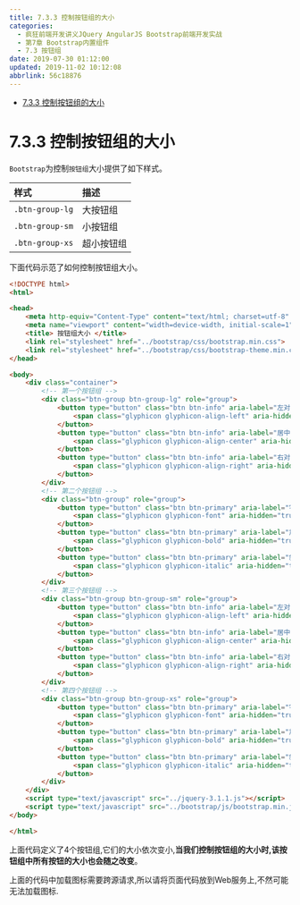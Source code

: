 ```yaml
---
title: 7.3.3 控制按钮组的大小
categories: 
  - 疯狂前端开发讲义JQuery AngularJS Bootstrap前端开发实战
  - 第7章 Bootstrap内置组件
  - 7.3 按钮组
date: 2019-07-30 01:12:00
updated: 2019-11-02 10:12:08
abbrlink: 56c18876
---
```

<div id='my_toc'>

- [7.3.3 控制按钮组的大小](/JavaReadingNotes/56c18876/#7-3-3-控制按钮组的大小)

</div>
<!--more-->
<script>if (navigator.platform.toLowerCase() == 'win32'){document.getElementById('my_toc').style.display = 'none';}</script>

<!--end-->
<!--SSTStart-->
# 7.3.3 控制按钮组的大小 #
`Bootstrap`为控制`按钮组`大小提供了如下样式。

|样式|描述|
|:---|:---|
|`.btn-group-lg`|大按钮组|
|`.btn-group-sm`|小按钮组|
|`.btn-group-xs`|超小按钮组|

下面代码示范了如何控制按钮组大小。
```html
<!DOCTYPE html>
<html>

<head>
	<meta http-equiv="Content-Type" content="text/html; charset=utf-8" />
	<meta name="viewport" content="width=device-width, initial-scale=1">
	<title> 按钮组大小 </title>
	<link rel="stylesheet" href="../bootstrap/css/bootstrap.min.css">
	<link rel="stylesheet" href="../bootstrap/css/bootstrap-theme.min.css">
</head>

<body>
	<div class="container">
		<!-- 第一个按钮组 -->
		<div class="btn-group btn-group-lg" role="group">
			<button type="button" class="btn btn-info" aria-label="左对齐">
				<span class="glyphicon glyphicon-align-left" aria-hidden="true"></span>
			</button>
			<button type="button" class="btn btn-info" aria-label="居中对齐">
				<span class="glyphicon glyphicon-align-center" aria-hidden="true"></span>
			</button>
			<button type="button" class="btn btn-info" aria-label="右对齐">
				<span class="glyphicon glyphicon-align-right" aria-hidden="true"></span>
			</button>
		</div>
		<!-- 第二个按钮组 -->
		<div class="btn-group" role="group">
			<button type="button" class="btn btn-primary" aria-label="字体">
				<span class="glyphicon glyphicon-font" aria-hidden="true"></span>
			</button>
			<button type="button" class="btn btn-primary" aria-label="加粗">
				<span class="glyphicon glyphicon-bold" aria-hidden="true"></span>
			</button>
			<button type="button" class="btn btn-primary" aria-label="斜体">
				<span class="glyphicon glyphicon-italic" aria-hidden="true"></span>
			</button>
		</div>
		<!-- 第三个按钮组 -->
		<div class="btn-group btn-group-sm" role="group">
			<button type="button" class="btn btn-info" aria-label="左对齐">
				<span class="glyphicon glyphicon-align-left" aria-hidden="true"></span>
			</button>
			<button type="button" class="btn btn-info" aria-label="居中对齐">
				<span class="glyphicon glyphicon-align-center" aria-hidden="true"></span>
			</button>
			<button type="button" class="btn btn-info" aria-label="右对齐">
				<span class="glyphicon glyphicon-align-right" aria-hidden="true"></span>
			</button>
		</div>
		<!-- 第四个按钮组 -->
		<div class="btn-group btn-group-xs" role="group">
			<button type="button" class="btn btn-primary" aria-label="字体">
				<span class="glyphicon glyphicon-font" aria-hidden="true"></span>
			</button>
			<button type="button" class="btn btn-primary" aria-label="加粗">
				<span class="glyphicon glyphicon-bold" aria-hidden="true"></span>
			</button>
			<button type="button" class="btn btn-primary" aria-label="斜体">
				<span class="glyphicon glyphicon-italic" aria-hidden="true"></span>
			</button>
		</div>
	</div>
	<script type="text/javascript" src="../jquery-3.1.1.js"></script>
	<script type="text/javascript" src="../bootstrap/js/bootstrap.min.js"></script>
</body>

</html>
```
上面代码定义了4个按钮组,它们的大小依次变小,**当我们控制按钮组的大小时,该按钮组中所有按钮的大小也会随之改变**。
<!--SSTStop-->
上面的代码中加载图标需要跨源请求,所以请将页面代码放到Web服务上,不然可能无法加载图标.

